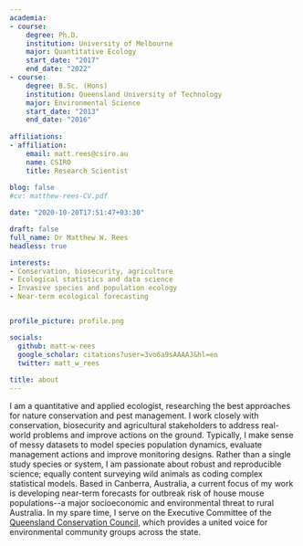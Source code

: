 ```yaml
---
academia:
- course:
    degree: Ph.D.
    institution: University of Melbourne
    major: Quantitative Ecology
    start_date: "2017"
    end_date: "2022"
- course:
    degree: B.Sc. (Hons)
    institution: Queensland University of Technology
    major: Environmental Science
    start_date: "2013"
    end_date: "2016"
    
affiliations:
- affiliation:
    email: matt.rees@csiro.au
    name: CSIRO
    title: Research Scientist
    
blog: false
#cv: matthew-rees-CV.pdf

date: "2020-10-20T17:51:47+03:30"

draft: false
full_name: Dr Matthew W. Rees
headless: true

interests:
- Conservation, biosecurity, agriculture
- Ecological statistics and data science
- Invasive species and population ecology 
- Near-term ecological forecasting


profile_picture: profile.png

socials:
  github: matt-w-rees
  google_scholar: citations?user=3vo6a9sAAAAJ&hl=en
  twitter: matt_w_rees
  
title: about
---
```


I am a quantitative and applied ecologist, researching the best approaches for nature conservation and pest management. 
I work closely with conservation, biosecurity and agricultural stakeholders to address real-world problems and improve actions on the ground.
Typically, I make sense of messy datasets to model species population dynamics, evaluate management actions and improve monitoring designs. 
Rather than a single study species or system, I am passionate about robust and reproducible science; equally content surveying wild animals as coding complex statistical models. 
Based in Canberra, Australia, a current focus of my work is developing near-term forecasts for outbreak risk of house mouse populations--a major socioeconomic and environmental threat to rural Australia. 
In my spare time, I serve on the Executive Committee of the [Queensland Conservation Council](https://www.queenslandconservation.org.au/), which provides a united voice for environmental community groups across the state. 

